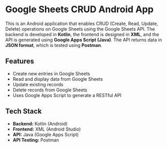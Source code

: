 # Google Sheets CRUD Android App

This is an Android application that enables CRUD (Create, Read, Update, Delete) operations on Google Sheets using the Google Sheets API. The backend is developed in **Kotlin**, the frontend is designed in **XML**, and the API is generated using **Google Apps Script (Java)**. The API returns data in **JSON format**, which is tested using **Postman**.

## Features
-  Create new entries in Google Sheets
-  Read and display data from Google Sheets
-  Update existing records
-  Delete records from Google Sheets
-  Uses Google Apps Script to generate a RESTful API

##  Tech Stack
- **Backend:** Kotlin (Android)
- **Frontend:** XML (Android Studio)
- **API:** Java (Google Apps Script)
- **API Testing:** Postman

